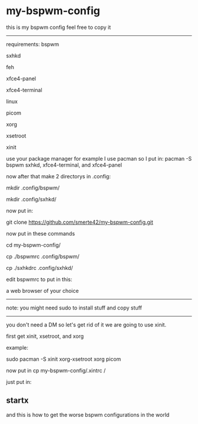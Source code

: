 # my-bspwm-config
this is my bspwm config feel free to copy it

----------------------------------------------
requirements:
bspwm

sxhkd

feh

xfce4-panel

xfce4-terminal

linux

picom

xorg

xsetroot

xinit

use your package manager for example I use pacman so I put in: pacman -S bspwm sxhkd, xfce4-terminal, and xfce4-panel

now after that make 2 directorys in .config: 

mkdir .config/bspwm/

mkdir .config/sxhkd/

now put in:

git clone https://github.com/smerte42/my-bspwm-config.git

now put in these commands

cd my-bspwm-config/

cp ./bspwmrc .config/bspwm/

cp ./sxhkdrc .config/sxhkd/

edit bspwmrc to put in this:

a web browser of your choice

---------------------------------------------
note: you might need sudo to install stuff and copy stuff

---------------------------------------------

you don't need a DM so let's get rid of it we are going to use xinit.

first get xinit, xsetroot, and xorg

example:

sudo pacman -S xinit xorg-xsetroot xorg picom

now put in
cp my-bspwm-config/.xintrc /

just put in:

startx
-----------------------------------------------

and this is how to get the worse bspwm configurations in the world
